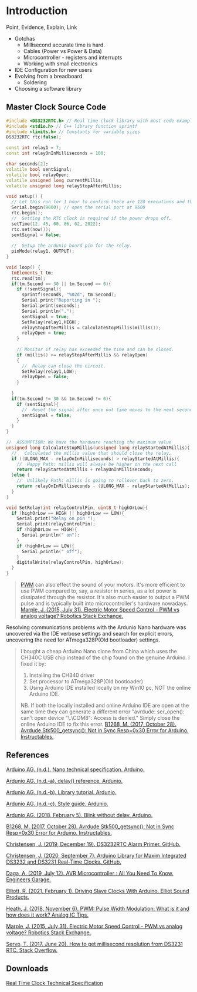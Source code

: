 # Introduction

Point, Evidence, Explain, Link

* Gotchas
  * Millisecond accurate time is hard.
  * Cables (Power vs Power & Data)
  * Microcontroller - registers and interrupts
  * Working with small electronics
* IDE Configuration for new users
* Evolving from a breadboard
  * Soldering
* Choosing a software library

## Master Clock Source Code
```c++
#include <DS3232RTC.h> // Real time clock library with most code examples
#include <stdio.h> // C++ library function sprintf
#include <limits.h> // Constants for variable sizes
DS3232RTC rtc(false);

const int relay1 = 7;
const int relayOnInMilliseconds = 100;

char seconds[2];
volatile bool sentSignal;
volatile bool relayOpen;
volatile unsigned long currentMillis;
volatile unsigned long relayStopAfterMillis;

void setup() {
  // Let this run for 1 hour to confirm there are 120 executions and the relay timing reports at approximately 100ms 
  Serial.begin(9600); // open the serial port at 9600
  rtc.begin();
  //  Setting the RTC clock is required if the power drops off.
  setTime(12, 45, 00, 06, 02, 2022);
  rtc.set(now());
  sentSignal = false;
  
  //  Setup the ardunio board pin for the relay.
  pinMode(relay1, OUTPUT);
}

void loop() {
  tmElements_t tm;  
  rtc.read(tm);
  if(tm.Second == 30 || tm.Second == 0){
    if (!sentSignal){     
      sprintf(seconds, "%02d", tm.Second);
      Serial.print("Reporting in ");        
      Serial.print(seconds);
      Serial.println(".");
      sentSignal = true;
      SetRelay(relay1,HIGH);
      relayStopAfterMillis = CalculateStopMillis(millis());      
      relayOpen = true;
    }
    
    // Monitor if relay has exceeded the time and can be closed.
    if (millis() >= relayStopAfterMillis && relayOpen)
    {
      //  Relay can close the circuit.
      SetRelay(relay1,LOW);
      relayOpen = false;
    }
    
  }
  if(tm.Second != 30 && tm.Second != 0){
    if (sentSignal){       
      //  Reset the signal after once out time moves to the next second.
      sentSignal = false; 
    }
  }
}

//  ASSUMPTION: We have the hardware reaching the maximum value
unsigned long CalculateStopMillis(unsigned long relayStartedAtMillis){    
  //   Calculated the millis value that should close the relay.
  if ((ULONG_MAX - relayOnInMilliseconds) > relayStartedAtMillis){
    //  Happy Path: millis will always be higher on the next call
    return relayStartedAtMillis + relayOnInMilliseconds;
  }else {
    //  Unlikely Path: millis is going to rollover back to zero.
    return relayOnInMilliseconds - (ULONG_MAX - relayStartedAtMillis);
  }        
}

void SetRelay(int relayControlPin, uint8_t highOrLow){
  if (highOrLow == HIGH || highOrLow == LOW){
    Serial.print("Relay on pin ");
    Serial.print(relayControlPin);
    if (highOrLow == HIGH){ 
      Serial.println(" on");
    }
    if (highOrLow == LOW){          
      Serial.println(" off");
    }
    digitalWrite(relayControlPin, highOrLow);  
  }  
}
```

>[PWM](https://www.arduino.cc/en/Tutorial/Foundations/PWM)  can also effect the sound of your motors. It's more efficient to use PWM compared to, say, a resistor in series, as a lot power is dissipated through the resistor. It's also much easier to output a PWM pulse and is typically built into microcontroller's hardware nowadays. [Marple, J. (2015, July 31). Electric Motor Speed Control - PWM vs analog voltage? Robotics Stack Exchange.](https://robotics.stackexchange.com/questions/7778/electric-motor-speed-control-pwm-vs-analog-voltage/7779#7779)

Resolving communications problems with the Ardunio Nano hardware was uncovered via the IDE verbose settings and search for explicit errors, uncovering the need for ATmega328P(Old bootloader) settings.

> I bought a cheap Arduino Nano clone from China which uses the CH340C USB chip instead of the chip found on the genuine Arduino. I fixed it by:
>
> 1) Installing the CH340 driver
> 2) Set processor to ATmega328P(Old bootloader)
> 3) Using Arduino IDE installed locally on my Win10 pc, NOT the online Arduino IDE.
>
> NB. If both the locally installed and online Arduino IDE are open at the same time they can generate a different error "avrdude: ser_open(): can't open device "\\.\COM8": Access is denied." Simply close the online Arduino IDE to fix this error.
> [B1268, M. (2017, October 28). Avrdude Stk500_getsync(): Not in Sync Resp=0x30 Error for Arduino. Instructables.](https://www.instructables.com/A-solution-to-avrdude-stk500getsync-not-in-syn/)

## References

[Arduino AG. (n.d.). Nano technical specification. Arduino.](https://store-usa.arduino.cc/products/arduino-nano)

[Ardunio AG. (n.d.-a). delay() reference. Ardunio.](https://www.arduino.cc/reference/en/language/functions/time/delay/)

[Ardunio AG. (n.d.-b). Library tutorial. Ardunio.](https://www.arduino.cc/en/Hacking/libraryTutorial)

[Ardunio AG. (n.d.-c). Style guide. Ardunio.](https://www.arduino.cc/en/Reference/StyleGuide)

[Ardunio AG. (2018, February 5). Blink without delay. Arduino.](https://www.arduino.cc/en/Tutorial/BuiltInExamples/BlinkWithoutDelay/)

[B1268, M. (2017, October 28). Avrdude Stk500_getsync(): Not in Sync Resp=0x30 Error for Arduino. Instructables.](https://www.instructables.com/A-solution-to-avrdude-stk500getsync-not-in-syn/)

[Christensen, J. (2019, December 19). DS3232RTC Alarm Primer. GitHub.](https://github.com/JChristensen/DS3232RTC/blob/master/alarm-primer.md)

[Christensen, J. (2020, September 7). Arduino Library for Maxim Integrated DS3232 and DS3231 Real-Time Clocks. GitHub.](https://github.com/JChristensen/DS3232RTC)

[Daga, A. (2019, July 12). AVR Microcontroller : All You Need To Know. Engineers Garage.](https://www.engineersgarage.com/avr-microcontroller-all-you-need-to-know-part-1-46/)

[Elliott, R. (2021, February 1). Driving Slave Clocks With Arduino. Elliot Sound Products.](https://sound-au.com/clocks/arduino.html)

[Heath, J. (2018, November 6). PWM: Pulse Width Modulation: What is it and how does it work? Analog IC Tips.](https://www.analogictips.com/pulse-width-modulation-pwm/)

[Marple, J. (2015, July 31). Electric Motor Speed Control - PWM vs analog voltage? Robotics Stack Exchange.](https://robotics.stackexchange.com/questions/7778/electric-motor-speed-control-pwm-vs-analog-voltage/7779#7779)

[Servo, T. (2017, June 20). How to get millisecond resolution from DS3231 RTC. Stack Overflow.](https://stackoverflow.com/questions/44644383/how-to-get-millisecond-resolution-from-ds3231-rtc)

## Downloads

[Real Time Clock Technical Specification](https://datasheets.maximintegrated.com/en/ds/DS3231-DS3231S.pdf)
